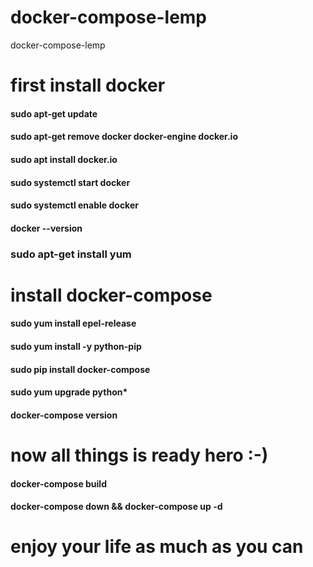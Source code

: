 # docker-compose-lemp
docker-compose-lemp


# first install docker
#### sudo apt-get update
#### sudo apt-get remove docker docker-engine docker.io
#### sudo apt install docker.io
#### sudo systemctl start docker
#### sudo systemctl enable docker
#### docker --version


### sudo apt-get install yum
# install docker-compose 

#### sudo yum install epel-release
#### sudo yum install -y python-pip
#### sudo pip install docker-compose
#### sudo yum upgrade python*
#### docker-compose version


# now all things is ready hero :-)
#### docker-compose build
#### docker-compose down && docker-compose up -d

# enjoy your life as much as you can
